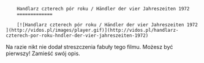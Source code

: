 
        Handlarz czterech pór roku / Händler der vier Jahreszeiten 1972 
        =============
        
        [![Handlarz czterech pór roku / Händler der vier Jahreszeiten 1972 ](http://vidos.pl/images/player.gif)](http://vidos.pl/handlarz-czterech-por-roku-hndler-der-vier-jahreszeiten-1972)
        
        
 Na razie nikt nie dodał streszczenia fabuły tego filmu. Możesz być pierwszy! Zamieść swój opis.
    